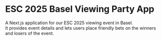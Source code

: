 # ESC 2025 Basel Viewing Party App

A Next.js application for our ESC 2025 viewing event in Basel.  
It provides event details and lets users place friendly bets on the winners and losers of the event.
